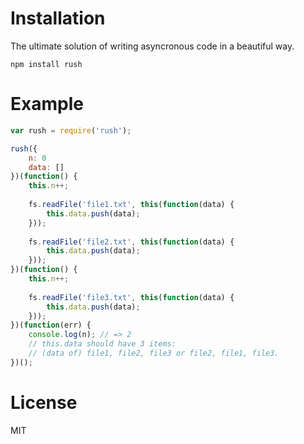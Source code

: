Installation
============

The ultimate solution of writing asyncronous code in a beautiful way.

```
npm install rush
```

Example
=======

```javascript
var rush = require('rush');

rush({
	n: 0
	data: []
})(function() {
	this.n++;
	
	fs.readFile('file1.txt', this(function(data) {
		this.data.push(data);
	}));
	
	fs.readFile('file2.txt', this(function(data) {
		this.data.push(data);
	}));
})(function() {
	this.n++;
	
	fs.readFile('file3.txt', this(function(data) {
		this.data.push(data);
	}));
})(function(err) {
	console.log(n); // => 2
	// this.data should have 3 items:
	// (data of) file1, file2, file3 or file2, file1, file3.
})();

```

License
=======

MIT